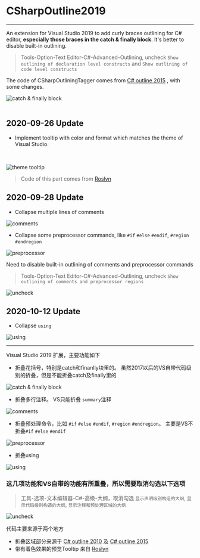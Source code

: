 # CSharpOutline2019

----

An extension for Visual Studio 2019 to add curly braces outlining for C# editor, **especially those braces in the catch & finally block**. It's better to disable built-in outlining.

>Tools-Option-Text Editor-C#-Advanced-Outlining, uncheck `Show outlining of declaration level constructs` and `Show outlining of code level constructs`

The code of CSharpOutliningTagger comes from [C# outline 2015](https://github.com/Skybladev2/C--outline-for-Visual-Studio) , with some changes.

![catch & finally block](demo.png)
</br></br>
## 2020-09-26 Update

- Implement tooltip with color and format which matches the theme of Visual Studio.  
 
</br>

![theme tooltip](themetooltip.png)

>Code of this part comes from [Roslyn](https://github.com/Trieste-040/https-github.com-dotnet-roslyn/blob/2d22d1aa4f1dfe3ae6f8de8cb7ddc218a5f1c4ff/src/EditorFeatures/Core/Implementation/Structure/BlockTagState.cs)


## 2020-09-28 Update

- Collapse multiple lines of comments

![comments](comments.png)

- Collapse some preprocessor commands, like `#if` `#else` `#endif`,  `#region` `#endregion`

![preprocessor](preprocessor.png)

Need to disable built-in outlining of comments and preprocessor commands
>Tools-Option-Text Editor-C#-Advanced-Outlining, uncheck `Show outlining of comments and preprocessor regions`

![uncheck](uncheck-en.png)

## 2020-10-12 Update

- Collapse `using`

![using](using.png)

----

Visual Studio 2019 扩展，主要功能如下

- 折叠花括号，特别是catch和finanlly块里的。 虽然2017以后的VS自带代码级别的折叠，但是不能折叠catch及finally里的
  
![catch & finally block](demo.png)

- 折叠多行注释。 VS只能折叠 `summary`注释

![comments](comments.png)

- 折叠预处理命令，比如 `#if` `#else` `#endif`,  `#region` `#endregion`。 主要是VS不折叠`#if` `#else` `#endif`

![preprocessor](preprocessor.png)

- 折叠using

![using](using.png)

### 这几项功能和VS自带的功能有所重叠，所以需要取消勾选以下选项

>工具-选项-文本编辑器-C#-高级-大纲，取消勾选 `显示声明级别构造的大纲`, `显示代码级别构造的大纲`, `显示注释和预处理区域的大纲`

![uncheck](uncheck-cn.png)


代码主要来源于两个地方

- 折叠区域部分来源于 [C# outline 2010](https://github.com/Skybladev2/C--outline-for-Visual-Studio) 及 [C# outline 2015](https://github.com/Skybladev2/CSharpOutline2015)
- 带有着色效果的预览Tooltip 来自 [Roslyn](https://github.com/Trieste-040/https-github.com-dotnet-roslyn/blob/2d22d1aa4f1dfe3ae6f8de8cb7ddc218a5f1c4ff/src/EditorFeatures/Core/Implementation/Structure/BlockTagState.cs)

